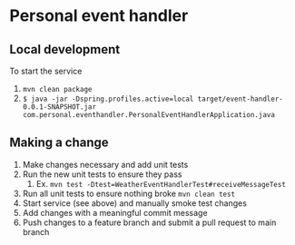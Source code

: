 # Personal event handler

## Local development
To start the service
1. ```mvn clean package```
2. ```$ java -jar -Dspring.profiles.active=local target/event-handler-0.0.1-SNAPSHOT.jar com.personal.eventhandler.PersonalEventHandlerApplication.java```

## Making a change
1. Make changes necessary and add unit tests
2. Run the new unit tests to ensure they pass
   1. Ex. ```mvn test -Dtest=WeatherEventHandlerTest#receiveMessageTest```
3. Run all unit tests to ensure nothing broke ```mvn clean test```
4. Start service (see above) and manually smoke test changes
5. Add changes with a meaningful commit message
6. Push changes to a feature branch and submit a pull request to main branch